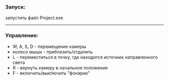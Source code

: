 ### Запуск:
запустить файл Project.exe
_____
### Управление:
  - W, A, S, D - перемещение камеры
  - колесо мыши - приблизить/отдалить
  - L - переместиться в точку, где находится источник направленного света
  - R - вернуть камеру в начальное положение
  - F - включить/выключить "фонарик"
